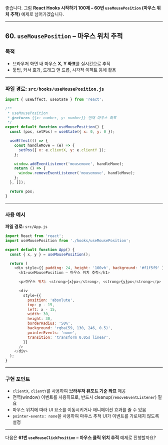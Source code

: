 좋습니다.
그럼 **React Hooks 시작하기 100제 – 60번 `useMousePosition` (마우스 위치 추적)** 예제로 넘어가겠습니다.

---

## 60. `useMousePosition` – 마우스 위치 추적

### 목적

* 브라우저 화면 내 마우스 **X, Y 좌표**를 실시간으로 추적
* 툴팁, 커서 효과, 드래그 앤 드롭, 시각적 이펙트 등에 활용

---

### 파일 경로: `src/hooks/useMousePosition.js`

```javascript
import { useEffect, useState } from 'react';

/**
 * useMousePosition
 * @returns {{x: number, y: number}} 현재 마우스 좌표
 */
export default function useMousePosition() {
  const [pos, setPos] = useState({ x: 0, y: 0 });

  useEffect(() => {
    const handleMove = (e) => {
      setPos({ x: e.clientX, y: e.clientY });
    };

    window.addEventListener('mousemove', handleMove);
    return () => {
      window.removeEventListener('mousemove', handleMove);
    };
  }, []);

  return pos;
}
```

---

### 사용 예시

**파일 경로:** `src/App.js`

```javascript
import React from 'react';
import useMousePosition from './hooks/useMousePosition';

export default function App() {
  const { x, y } = useMousePosition();

  return (
    <div style={{ padding: 24, height: '100vh', background: '#f1f5f9' }}>
      <h1>useMousePosition – 마우스 위치 추적</h1>

      <p>마우스 위치: <strong>{x}px</strong>, <strong>{y}px</strong></p>

      <div
        style={{
          position: 'absolute',
          top: y - 15,
          left: x - 15,
          width: 30,
          height: 30,
          borderRadius: '50%',
          background: 'rgba(59, 130, 246, 0.5)',
          pointerEvents: 'none',
          transition: 'transform 0.05s linear',
        }}
      />
    </div>
  );
}
```

---

### 구현 포인트

* `clientX`, `clientY`를 사용하여 **브라우저 뷰포트 기준 좌표** 제공
* 전역(window) 이벤트를 사용하므로, 반드시 cleanup(`removeEventListener`) 필요
* 마우스 위치에 따라 UI 요소를 이동시키거나 애니메이션 효과를 줄 수 있음
* `pointer-events: none`을 사용하여 마우스 추적 UI가 이벤트를 가로채지 않도록 설정

---

다음은 **61번 `useMouseClickPosition` – 마우스 클릭 위치 추적** 예제로 진행할까요?
